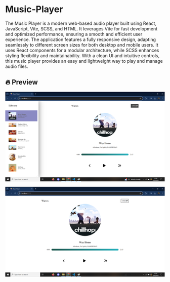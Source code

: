 # Music-Player
The Music Player is a modern web-based audio player built using React, JavaScript, Vite, SCSS, and HTML. It leverages Vite for fast development and optimized performance, ensuring a smooth and efficient user experience. The application features a fully responsive design, adapting seamlessly to different screen sizes for both desktop and mobile users. It uses React components for a modular architecture, while SCSS enhances styling flexibility and maintainability. With a clean UI and intuitive controls, this music player provides an easy and lightweight way to play and manage audio files.


## 🔥 Preview

![Music Player Screenshot 1](screenshots/1.png)

![Music Player Screenshot 2](screenshots/2.png)

